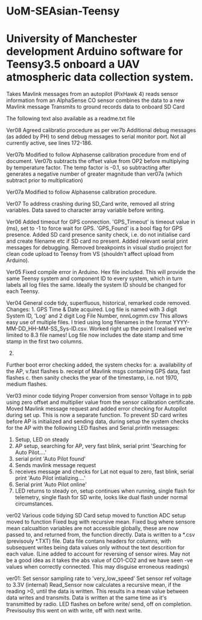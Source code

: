 # UoM-SEAsian-Teensy
# University of Manchester development Arduino software for Teensy3.5 onboard a UAV atmospheric data collection system.
Takes Mavlink messages from an autopilot (PixHawk 4)
reads sensor information from an AlphaSense CO sensor
combines the data to a new Mavlink message
Transmits to ground
records data to onboard SD Card

The following text also available as a readme.txt file

Ver08
Agreed calibratio procedure as per ver7b
Additional debug messages (as added by PH) to send debug messages to serial monitor port. Not all currently active, see lines 172-186. 

Ver07b
Modified to follow Alphasense calibration procedure from end of document. Ver07b subtracts the offset value from OP2 before multiplying by temperature factor. The temp factor is -0.1, so subtracting after generates a negative number of greater magnitude than ver07a (which subtract prior to multiplication)

Ver07a
Modified to follow Alphasense calibration procedure.

Ver07
To address crashing during SD_Card write, removed all string variables. Data saved to character array variable before writing.

Ver06
Added timeout for GPS connection.
'GPS_Timeout' is timeout value in (ms), set to -1 to force wait for GPS.
'GPS_Found' is a bool flag for GPS presence.
Added SD card presence sanity check, i.e. do not initialise card and create filename etc if SD card no present.
Added relevant serial print messages for debugging.
Removed breakpoints in visual studio project for clean code upload to Teensy from VS (shouldn't affect upload from Arduino).

Ver05
Fixed compile error in Arduino.
Hex file included. This will provide the same Teensy system and component ID to every system, which in turn labels all log files the same. Ideally the system ID should be changed for each Teensy.

Ver04
General code tidy, superfluous, historical, remarked code removed.
Changes:
1.
GPS Time & Date acquired.
Log file is named with 3 digit System ID, 'Log' and 2 digit Log File Number, nnnLogmm.csv
This allows easy use of multiple files. I tried using long filenames in the format YYYY-MM-DD_HH-MM-SS_Sys-ID.csv. Worked right up the point I realised we're limited to 8.3 file names!
Log file now includes the date stamp and time stamp in the first two columns.

2.
Further boot error checking added, the system checks for:
a. availability of the AP, v.fast flashes
b. receipt of Mavlink msgs containing GPS data, fast flashes
c. then sanity checks the year of the timestamp, i.e. not 1970, medium flashes.

Ver03
minor code tidying
Proper conversion from sensor Voltage in to ppb using zero offset and multiplier value from the sensor calibration certificate.
Moved Mavlink message request and added error checking for Autopilot during set up. This is now a separate function. To prevent SD card writes before AP is initialized and sending data, during setup the system checks for the AP with the following LED flashes and Serial.println messages:
1. Setup, LED on steady
2. AP setup, searching for AP, very fast blink, serial print 'Searching for Auto Pilot....'
3. serial print 'Auto Pilot found'
3. Sends mavlink message request
4. receives message and checks for Lat not equal to zero, fast blink, serial print 'Auto Pilot intializing....'
5. Serial print 'Auto Pilot online'
6. LED returns to steady on, setup continues
when running, single flash for telemetry, single flash for SD write, looks like dual flash under normal circumstances.



ver02
Various code tidying
SD Card setup moved to function
ADC setup moved to function
Fixed bug with recursive mean.
Fixed bug where sensore mean calcualtion variables are not accessible globally, these are now passed to, and returned from, the function directly.
Data is written to a *.csv (previsouly *.TXT) file.
Data file contans headers for columns, with subsequent writes being data values only without the text descrition for each value.
(Line added to account for reversing of sensor wires. May not be a good idea as it takes the abs value of CO1-CO2 and we have seen -ve values when correctly connected. This may disguise erroneous readings)

ver01:
Set sensor sampling rate to 'very_low_speed'
Set sensor ref voltage to 3.3V (internal)
Read_Sensor now calculates a recursive mean, if the reading >0, until the data is written. This results in a mean value between data writes and transmits.
Data is written at the same time as it's transmitted by radio.
LED flashes on before write/ send, off on completion. Previsoulsy this went on with write, off with next write.
